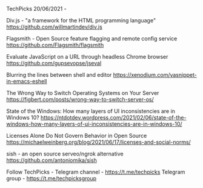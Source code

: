 TechPicks 20/06/2021 -

Div.js - "a framework for the HTML programming language"
https://github.com/willmartindev/div.js

Flagsmith - Open Source feature flagging and remote config service
https://github.com/Flagsmith/flagsmith

Evaluate JavaScript on a URL through headless Chrome browser
https://github.com/gupsevopse/jseval

Blurring the lines between shell and editor
https://xenodium.com/yasnippet-in-emacs-eshell

The Wrong Way to Switch Operating Systems on Your Server
https://figbert.com/posts/wrong-way-to-switch-server-os/

State of the Windows: How many layers of UI inconsistencies are in Windows 10?
https://ntdotdev.wordpress.com/2021/02/06/state-of-the-windows-how-many-layers-of-ui-inconsistencies-are-in-windows-10/

Licenses Alone Do Not Govern Behavior in Open Source
https://michaelweinberg.org/blog/2021/06/17/licenses-and-social-norms/

sish - an open source serveo/ngrok alternative
https://github.com/antoniomika/sish

Follow TechPicks -
Telegram channel - https://t.me/techpicks
Telegram group - https://t.me/techpicksgroup